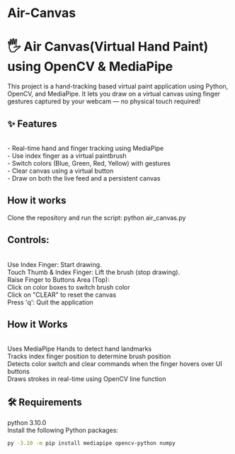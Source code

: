 # Air-Canvas
# 🖐️ Air Canvas(Virtual Hand Paint) using OpenCV & MediaPipe
This project is a hand-tracking based virtual paint application using Python, OpenCV, and MediaPipe. It lets you draw on a virtual canvas using finger gestures captured by your webcam — no physical touch required!

## ✨ Features
<br>- Real-time hand and finger tracking using MediaPipe
<br>- Use index finger as a virtual paintbrush
<br>- Switch colors (Blue, Green, Red, Yellow) with gestures
<br>- Clear canvas using a virtual button
<br>- Draw on both the live feed and a persistent canvas

## How it works
Clone the repository and run the script:
python air_canvas.py

## Controls:
<br>Use Index Finger: Start drawing.
<br>Touch Thumb & Index Finger: Lift the brush (stop drawing).
<br>Raise Finger to Buttons Area (Top):
    <br>Click on color boxes to switch brush color
    <br>Click on "CLEAR" to reset the canvas
<br>Press 'q': Quit the application

## How it Works
<br>Uses MediaPipe Hands to detect hand landmarks
<br>Tracks index finger position to determine brush position
<br>Detects color switch and clear commands when the finger hovers over UI buttons
<br>Draws strokes in real-time using OpenCV line function

## 🛠️ Requirements 
python 3.10.0
<br>
Install the following Python packages:

```bash
py -3.10 -m pip install mediapipe opencv-python numpy




